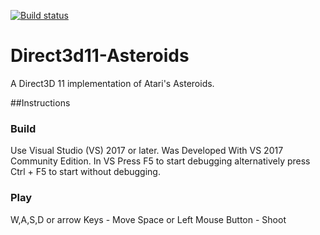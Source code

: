 [![Build status](https://ci.appveyor.com/api/projects/status/ore2h2ng16bqmlu6?svg=true)](https://ci.appveyor.com/project/ashishlijhara/direct3d11asteroids)
# Direct3d11-Asteroids

A Direct3D 11 implementation of Atari's Asteroids.

##Instructions

### Build
Use Visual Studio (VS) 2017 or later. Was Developed With VS 2017 Community Edition. In VS Press F5 to start debugging alternatively press Ctrl + F5 to start without debugging.

### Play
W,A,S,D or arrow Keys - Move
Space or Left Mouse Button - Shoot